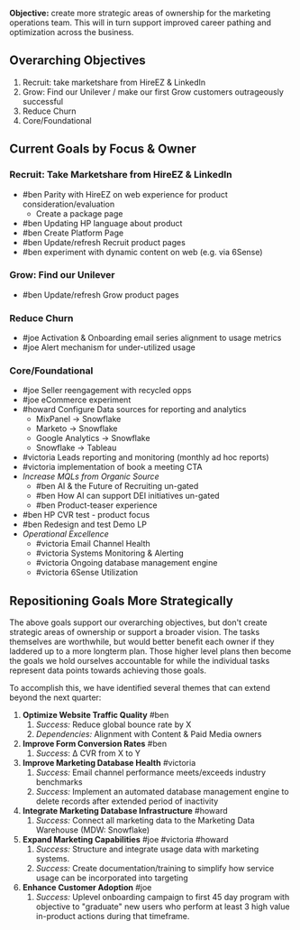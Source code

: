 
**Objective:** create more strategic areas of ownership for the marketing operations team. This will in turn support improved career pathing and optimization across the business.

## Overarching Objectives
1. Recruit: take marketshare from HireEZ & LinkedIn
2. Grow: Find our Unilever / make our first Grow customers outrageously successful
3. Reduce Churn
4. Core/Foundational

## Current Goals by Focus & Owner

### Recruit: Take Marketshare from HireEZ & LinkedIn
- #ben Parity with HireEZ on web experience for product consideration/evaluation
	- Create a package page
- #ben Updating HP language about product
- #ben Create Platform Page
- #ben Update/refresh Recruit product pages
- #ben experiment with dynamic content on web (e.g. via 6Sense)

### Grow: Find our Unilever
* #ben Update/refresh Grow product pages

### Reduce Churn

* #joe Activation & Onboarding email series alignment to usage metrics
* #joe Alert mechanism for under-utilized usage

### Core/Foundational
* #joe Seller reengagement with recycled opps
* #joe eCommerce experiment
* #howard Configure Data sources for reporting and analytics
	* MixPanel -> Snowflake
	* Marketo -> Snowflake
	* Google Analytics -> Snowflake
	* Snowflake -> Tableau
* #victoria Leads reporting and monitoring (monthly ad hoc reports)
* #victoria implementation of book a meeting CTA
* *Increase MQLs from Organic Source*
	* #ben AI & the Future of Recruiting un-gated
	* #ben How AI can support DEI initiatives un-gated
	* #ben Product-teaser experience
* #ben HP CVR test - product focus
* #ben Redesign and test Demo LP
* *Operational Excellence*
	* #victoria Email Channel Health
	* #victoria Systems Monitoring & Alerting
	* #victoria Ongoing database management engine
	* #victoria 6Sense Utilization

## Repositioning Goals More Strategically
The above goals support our overarching objectives, but don't create strategic areas of ownership or support a broader vision. The tasks themselves are worthwhile, but would better benefit each owner if they laddered up to a more longterm plan. Those higher level plans then become the goals we hold ourselves accountable for while the individual tasks represent data points towards achieving those goals.

To accomplish this, we have identified several themes that can extend beyond the next quarter:

1. **Optimize Website Traffic Quality** #ben 
	1. *Success:* Reduce global bounce rate by X
	2. *Dependencies:* Alignment with Content & Paid Media owners
2. **Improve Form Conversion Rates** #ben 
	1. *Success*: ∆ CVR from X to Y
3. **Improve Marketing Database Health** #victoria 
	1. *Success:* Email channel performance meets/exceeds industry benchmarks
	2. *Success:* Implement an automated database management engine to delete records after extended period of inactivity
4. **Integrate Marketing Database Infrastructure** #howard 
	1. *Success:* Connect all marketing data to the Marketing Data Warehouse (MDW: Snowflake)
5. **Expand Marketing Capabilities** #joe #victoria #howard 
	1. *Success:* Structure and integrate usage data with marketing systems. 
	2. *Success:* Create documentation/training to simplify how service usage can be incorporated into targeting
6. **Enhance Customer Adoption** #joe 
	1. *Success:* Uplevel onboarding campaign to first 45 day program with objective to "graduate" new users who perform at least 3 high value in-product actions during that timeframe.